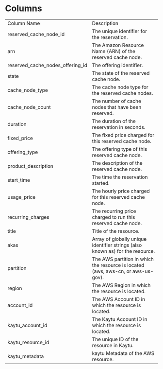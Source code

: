 # Columns  

<table>
	<tr><td>Column Name</td><td>Description</td></tr>
	<tr><td>reserved_cache_node_id</td><td>The unique identifier for the reservation.</td></tr>
	<tr><td>arn</td><td>The Amazon Resource Name (ARN) of the reserved cache node.</td></tr>
	<tr><td>reserved_cache_nodes_offering_id</td><td>The offering identifier.</td></tr>
	<tr><td>state</td><td>The state of the reserved cache node.</td></tr>
	<tr><td>cache_node_type</td><td>The cache node type for the reserved cache nodes.</td></tr>
	<tr><td>cache_node_count</td><td>The number of cache nodes that have been reserved.</td></tr>
	<tr><td>duration</td><td>The duration of the reservation in seconds.</td></tr>
	<tr><td>fixed_price</td><td>The fixed price charged for this reserved cache node.</td></tr>
	<tr><td>offering_type</td><td>The offering type of this reserved cache node.</td></tr>
	<tr><td>product_description</td><td>The description of the reserved cache node.</td></tr>
	<tr><td>start_time</td><td>The time the reservation started.</td></tr>
	<tr><td>usage_price</td><td>The hourly price charged for this reserved cache node.</td></tr>
	<tr><td>recurring_charges</td><td>The recurring price charged to run this reserved cache node.</td></tr>
	<tr><td>title</td><td>Title of the resource.</td></tr>
	<tr><td>akas</td><td>Array of globally unique identifier strings (also known as) for the resource.</td></tr>
	<tr><td>partition</td><td>The AWS partition in which the resource is located (aws, aws-cn, or aws-us-gov).</td></tr>
	<tr><td>region</td><td>The AWS Region in which the resource is located.</td></tr>
	<tr><td>account_id</td><td>The AWS Account ID in which the resource is located.</td></tr>
	<tr><td>kaytu_account_id</td><td>The Kaytu Account ID in which the resource is located.</td></tr>
	<tr><td>kaytu_resource_id</td><td>The unique ID of the resource in Kaytu.</td></tr>
	<tr><td>kaytu_metadata</td><td>kaytu Metadata of the AWS resource.</td></tr>
</table>